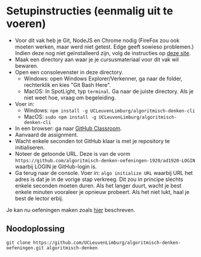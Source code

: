 # Setupinstructies (eenmalig uit te voeren)

* Voor dit vak heb je Git, NodeJS en Chrome nodig (FireFox zou ook moeten werken, maar werd niet getest. Edge geeft sowieso problemen.) Indien deze nog niet geïnstalleerd zijn,
  volg de instructies op [deze site](https://ucleuvenlimburg.github.io/software/).
* Maak een directory aan waar je je cursusmateriaal voor dit vak wil bewaren.
* Open een consolevenster in deze directory.
  * Windows: open Windows Explorer/Verkenner, ga naar de folder, rechterklik en kies "Git Bash Here".
  * MacOS: In SpotLight, typ `terminal`. Ga naar de juiste directory. Als je niet weet hoe, vraag om begeleiding.
* Voer in:
  * Windows: `npm install -g UCLeuvenLimburg/algoritmisch-denken-cli`
  * MacOS: `sudo npm install -g UCLeuvenLimburg/algoritmisch-denken-cli`
* In een browser: ga naar [GitHub Classroom](https://classroom.github.com/a/eCaxzVOb).
* Aanvaard de assignment.
* Wacht enkele seconden tot GitHub klaar is met je repository te initialiseren.
* Noteer de getoonde URL. Deze is van de vorm `https://github.com/algoritmisch-denken-oefeningen-1920/ad1920-LOGIN` waarbij LOGIN je GitHub-login is.
* Ga terug naar de console. Voer in: `algo initialize URL` waarbij URL het adres is dat je in de vorige stap verkreeg. Dit zou in principe slechts enkele seconden moeten duren. Als het langer duurt, wacht je best enkele minuten vooraleer je opnieuw probeert. Als het niet lukt, haal je best de lector erbij.

Je kan nu oefeningen maken zoals [hier](usage.md) beschreven.

## Noodoplossing

```
git clone https://github.com/UCLeuvenLimburg/algoritmisch-denken-oefeningen.git algoritmisch-denken
```
